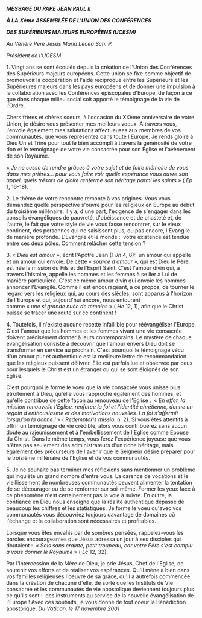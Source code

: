 ***MESSAGE DU PAPE JEAN PAUL II***

***À LA Xème ASSEMBLÉE DE L'UNION DES CONFÉRENCES***

***DES SUPÉRIEURS MAJEURS EUROPÉENS (UCESM)***

*Au Vénéré Père Jesús María Lecea Sch. P.*

*Président de l'UCESM*

1. Vingt ans se sont écoulés depuis la création de l'Union des Conférences des Supérieurs majeurs européens. Cette union se fixe comme objectif de promouvoir la coopération et l'aide réciproque entre les Supérieurs et les Supérieures majeurs dans les pays européens et de donner une impulsion à la collaboration avec les Conférences épiscopales d'Europe, de façon à ce que dans chaque milieu social soit apporté le témoignage de la vie de l'Ordre.

Chers frères et chères soeurs, à l'occasion du XXème anniversaire de votre Union, je désire vous présenter mes meilleurs voeux. A travers vous, j'envoie également mes salutations affectueuses aux membres de vos communautés, que vous représentez dans toute l'Europe. Je rends gloire à Dieu Un et Trine pour tout le bien accompli à travers la générosité de votre don et le témoignage de votre vie consacrée pour son Eglise et l'avènement de son Royaume.

« *Je ne cesse de rendre grâces à votre sujet et de faire mémoire de vous dans mes prières... pour vous faire voir quelle espérance vous ouvre son appel, quels trésors de gloire renferme son héritage parmi les saints* » ( *Ep* 1, 16-18).

2. Le thème de votre rencontre remonte à vos origines. Vous vous demandez quelle perspective s'ouvre pour les religieux en Europe au début du troisième millénaire. Il y a, d'une part, l'exigence de s'engager dans les conseils évangéliques de pauvreté, d'obéissance et de chasteté et, de l'autre, le fait que votre style de vie vous fasse rencontrer, sur le vieux continent, des personnes qui ne saisissent plus, ou pas encore, l'Evangile de manière profonde. L'Evangile et le monde :  votre existence est tendue entre ces deux pôles. Comment relâcher cette tension ?

3. « *Dieu est amour* », écrit l'Apôtre Jean (1 *Jn* 4, 8):  un amour qui appelle et un amour qui envoie. De cette « *source d'amour* », qui est Dieu le Père, est née la mission du Fils et de l'Esprit Saint. C'est l'amour divin qui, à travers l'histoire, appelle les hommes et les femmes à se lier à Lui de manière particulière. C'est ce même amour divin qui envoie les hommes annoncer l'Evangile. Comme il est encourageant, à ce propos, de tourner le regard vers les religieux qui, au cours des siècles, sont apparus à l'horizon de l'Europe et qui, aujourd'hui encore, nous entourent comme « *une si grande nuée de témoins* » ( *He* 12, 1), afin que le Christ puisse se tracer une route sur ce continent !

4. Toutefois, il n'existe aucune recette infaillible pour réévangéliser l'Europe. C'est l'amour que les hommes et les femmes vivant une vie consacrée doivent précisément donner à leurs contemporains. Le mystère de chaque évangélisation consiste à découvrir que l'amour envers Dieu doit se transformer en service au prochain. C'est pourquoi le témoignage vécu d'un amour pur et authentique est la meilleure lettre de recommandation que les religieux puissent délivrer. Elle est parfois lue et observée par ceux pour lesquels le Christ est un étranger ou qui se sont éloignés de son Eglise.

C'est pourquoi je forme le voeu que la vie consacrée vous unisse plus étroitement à Dieu, qu'elle vous rapproche également des hommes, et qu'elle contribue de cette façon au renouveau de l'Eglise :  « *En effet, la mission renouvelle l'Eglise, renforce la foi et l'identité chrétienne, donne un regain d'enthousiasme et des motivations nouvelles. La foi s'affermit lorsqu'on la donne !* » ( *Redemptoris missio*, n. 2). Si vous êtes attentifs à offrir un témoignage de vie crédible, alors vous contribuerez sans aucun doute au rajeunissement et à l'embellissement de l'Eglise comme Epouse du Christ. Dans le même temps, vous ferez l'expérience joyeuse que vous n'êtes pas seulement des administrateurs d'un riche héritage, mais également des précurseurs de l'avenir que le Seigneur désire préparer pour le troisième millénaire de l'Eglise et de vos communautés.

5. Je ne souhaite pas terminer mes réflexions sans mentionner un problème qui inquiète un grand nombre d'entre vous. La carence de vocations et le vieillissement de nombreuses communautés peuvent alimenter la tentation de se décourager ou de se renfermer sur soi-même. Fermer les yeux face à ce phénomène n'est certainement pas la voie à suivre. En outre, la confiance en Dieu nous enseigne que la réalité authentique dépasse de beaucoup les chiffres et les statistiques. Je forme le voeu qu'avec vos communautés vous découvriez toujours davantage de domaines où l'échange et la collaboration sont nécessaires et profitables.

Lorsque vous êtes envahis par de sombres pensées, rappelez-vous les paroles encourageantes que Jésus adressa un jour à ses disciples qui doutaient :  « *Sois sans crainte, petit troupeau, car votre Père s'est complu à vous donner le Royaume* » ( *Lc* 12, 32).

Par l'intercession de la Mère de Dieu, je prie Jésus, Chef de l'Eglise, de soutenir vos efforts et de réaliser vos espérances. Qu'Il mène à bien dans vos familles religieuses l'oeuvre de sa grâce, qu'Il a autrefois commencée dans la création de chacune d'elle, de sorte que les Instituts de Vie consacrée et les communautés de vie apostolique deviennent toujours plus ce qu'ils sont :  des instruments au service de la nouvelle évangélisation de l'Europe ! Avec ces souhaits, je vous donne de tout coeur la Bénédiction apostolique. *Du Vatican, le 17 novembre 2001*